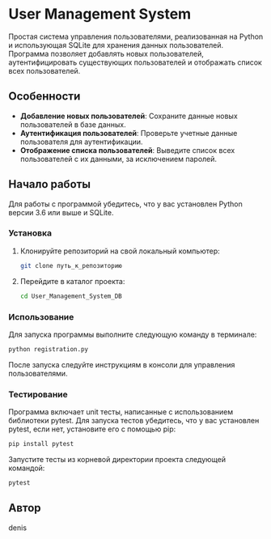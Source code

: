 # User Management System

Простая система управления пользователями, реализованная на Python и использующая SQLite для хранения данных пользователей. Программа позволяет добавлять новых пользователей, аутентифицировать существующих пользователей и отображать список всех пользователей.

## Особенности

- **Добавление новых пользователей**: Сохраните данные новых пользователей в базе данных.
- **Аутентификация пользователей**: Проверьте учетные данные пользователя для аутентификации.
- **Отображение списка пользователей**: Выведите список всех пользователей с их данными, за исключением паролей.

## Начало работы

Для работы с программой убедитесь, что у вас установлен Python версии 3.6 или выше и SQLite.

### Установка

1. Клонируйте репозиторий на свой локальный компьютер:
    ```bash
    git clone путь_к_репозиторию
    ```
2. Перейдите в каталог проекта:
    ```bash
    cd User_Management_System_DB
    ```

### Использование

Для запуска программы выполните следующую команду в терминале:
```bash
python registration.py
```
После запуска следуйте инструкциям в консоли для управления пользователями.

### Тестирование

Программа включает unit тесты, написанные с использованием библиотеки pytest. Для запуска тестов убедитесь, что у вас установлен pytest, если нет, установите его с помощью pip:
```bash
pip install pytest
```

Запустите тесты из корневой директории проекта следующей командой:
```bash
pytest
```
## Автор
denis